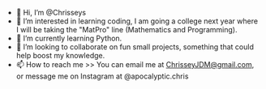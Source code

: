 - 👋 Hi, I’m @Chrisseys
- 👀 I’m interested in learning coding, I am going a college next year where I will be taking the "MatPro" line (Mathematics and Programming).
- 🌱 I’m currently learning Python.
- 💞️ I’m looking to collaborate on fun small projects, something that could help boost my knowledge.
- 📫 How to reach me >> You can email me at ChrisseyJDM@gmail.com, or message me on Instagram at @apocalyptic.chris

<!---
Chrisseys/Chrisseys is a ✨ special ✨ repository because its `README.md` (this file) appears on your GitHub profile.
You can click the Preview link to take a look at your changes.
--->
